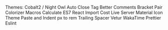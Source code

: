 Themes: Cobalt2 / Night Owl
Auto Close Tag
Better Comments
Bracket Pair Colorizer
Macros
Calculate
ES7 React
Import Cost
Live Server
Material Icon Theme
Paste and Indent
px to rem
Trailing Spacer
Vetur
WakaTime
Prettier
Eslint
